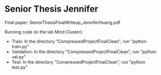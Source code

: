 # Senior Thesis Jennifer
Final paper: SeniorThesisFinalWriteup_JenniferHuang.pdf

Running code (in the lab Mind Cluster):
- Train: In the directory "CompressedProjectFinalClean", run "python train.py"
- Validation: In the directory "CompressedProjectFinalClean", run "python val.py"
- Test: In the directory "CompressedProjectFinalClean", run "python test.py"
